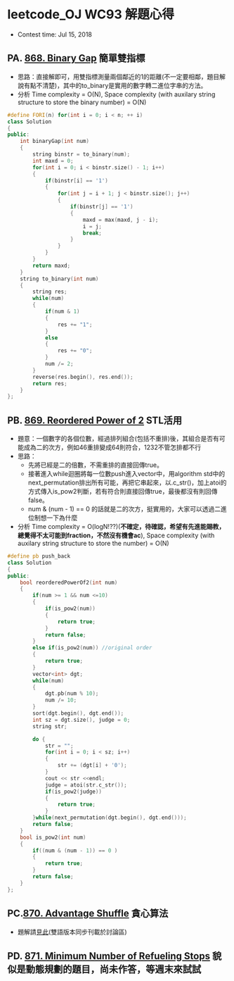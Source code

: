 # leetcode_OJ WC93 解題心得
* Contest time: Jul 15, 2018

## PA. [868. Binary Gap](https://leetcode.com/problems/binary-gap/description/) 簡單雙指標
* 思路：直接解即可，用雙指標測量兩個鄰近的1的距離(不一定要相鄰，題目解說有點不清楚)，其中的to_binary是實用的數字轉二進位字串的方法。
* 分析 Time complexity = O(N), Space complexity (with auxilary string structure to store the binary number) = O(N)

```cpp
#define FORI(n) for(int i = 0; i < n; ++ i)
class Solution
{
public:
    int binaryGap(int num)
    {
        string binstr = to_binary(num);
        int maxd = 0;
        for(int i = 0; i < binstr.size() - 1; i++)
        {
            if(binstr[i] == '1')
            {
                for(int j = i + 1; j < binstr.size(); j++)
                {
                    if(binstr[j] == '1')
                    {
                        maxd = max(maxd, j - i);
                        i = j;
                        break;
                    }
                }
            }
        }
        return maxd;
    }
    string to_binary(int num)
    {
        string res;
        while(num)
        {
            if(num & 1)
            {
                res += "1";
            }
            else
            {
                res += "0";
            }
            num /= 2;
        }
        reverse(res.begin(), res.end());
        return res;
    }
};

```

## PB. [869. Reordered Power of 2](https://leetcode.com/problems/reordered-power-of-2/description/) STL活用
* 題意：一個數字的各個位數，經過排列組合(包括不重排)後，其組合是否有可能成為二的次方，例如46重排變成64則符合，1232不管怎排都不行
* 思路：
    * 先將已經是二的倍數，不需重排的直接回傳true。
    * 接著進入while迴圈將每一位數push進入vector中，用algorithm std中的next_permutation排出所有可能，再把它串起來，以.c_str()，加上atoi的方式傳入is_pow2判斷，若有符合則直接回傳true，最後都沒有則回傳false。
    * num & (num - 1) == 0 的話就是二的次方，挺實用的，大家可以透過二進位制想一下為什麼
* 分析 Time complexity = O(logN!??)(**不確定，待確認，希望有先進能賜教，總覺得不太可能到fraction，不然沒有機會ac**), Space complexity (with auxilary string structure to store the number) = O(N)
```cpp
#define pb push_back
class Solution
{
public:
    bool reorderedPowerOf2(int num)
    {
        if(num >= 1 && num <=10)
        {
            if(is_pow2(num))
            {
                return true;
            }
            return false;
        }
        else if(is_pow2(num)) //original order
        {
            return true;
        }
        vector<int> dgt;
        while(num)
        {
            dgt.pb(num % 10);
            num /= 10;
        }
        sort(dgt.begin(), dgt.end());
        int sz = dgt.size(), judge = 0;
        string str;

        do {
            str = "";
            for(int i = 0; i < sz; i++)
            {
                str += (dgt[i] + '0');
            }
            cout << str <<endl;
            judge = atoi(str.c_str());
            if(is_pow2(judge))
            {
                return true;
            }
        }while(next_permutation(dgt.begin(), dgt.end()));
        return false;
    }
    bool is_pow2(int num)
    {
        if((num & (num - 1)) == 0 )
        {
            return true;
        }
        return false;
    }
};

```

## PC.[870. Advantage Shuffle](https://leetcode.com/problems/advantage-shuffle/description/) 貪心算法
* 題解請[見此](https://leetcode.com/problems/advantage-shuffle/discuss/150785/C++-greedy-solution-with-explanation-in-both-Chinese(zh-TW)-and-English)(雙語版本同步刊載於討論區)

## PD. [871. Minimum Number of Refueling Stops](https://leetcode.com/problems/minimum-number-of-refueling-stops/description/) 貌似是動態規劃的題目，尚未作答，等週末來試試
